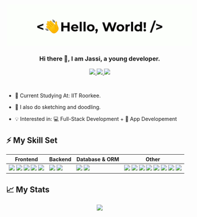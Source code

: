<div align="center">
    <img src="assets/greetings.gif" align="center" height="" width="500" />
</div>
  

### <div align="center" width="200">Hi there 👋, I am Jassi, a young developer.</div>

<p align="center">
    <a href="mailto:jassagillam@gmail.com">
        <img src="https://img.shields.io/badge/gmail-%23ff4343.svg?&style=for-the-badge&logo=gmail&logoColor=white" />
    </a>
    <a href="https://discordapp.com/users/692744567447093318">
        <img src="https://img.shields.io/badge/Discord-7289DA?style=for-the-badge&logo=discord&logoColor=white" />
    </a>
    <a href="https://www.instagram.com/iam_jassigill_/">
        <img src="https://img.shields.io/badge/Instagram-bc2a8d?style=for-the-badge&logo=instagram&logoColor=white" />
    </a>
</p>
  
<br>

- 🏫 Current Studying At: IIT Roorkee.

- 🎨 I also do sketching and doodling.

- 💡 Interested in: 💻 Full-Stack Development + 📱 App Developement
 

<!-- ## ℹ About me -->

<!-- ## 👨‍💻 What I've Done

<div align="center">
    
[🥋 Aïkido Roncq](https://www.aikido-roncq.fr) | [⌨️ Typospeed](http://typospeed.iamludal.fr) | [🚀 Cryptac](https://play.google.com/store/apps/details?id=fr.iamludal.cryptac) | [⚙️ MySQL-QueryBuilder](https://github.com/iamludal/MySQL-Querybuilder)  
--- | --- | --- | ---

</div> -->

## ⚡ My Skill Set

<table>
    <thead>
        <tr>
            <th>Frontend</th>
            <th>Backend</th>
            <th>Database & ORM</th>
            <th>Other</th>
        </tr>
    </thead>
    <tbody>
        <tr>
            <td>
               <img src="https://img.shields.io/badge/HTML-F4470B?style=for-the-badge&logo=html5&logoColor=white" />
               <img src="https://img.shields.io/badge/Sass-CC6699?style=for-the-badge&logo=sass&logoColor=white" />
               <img src="https://img.shields.io/badge/TypeScript-007ACC?style=for-the-badge&logo=typescript&logoColor=white" />
               <img src="https://img.shields.io/badge/-Vue.js-4fc08d?style=flat&logo=vuedotjs&logoColor=white" />
<!--                 <img src="https://img.shields.io/badge/Svelte-F73C00?style=for-the-badge&logo=svelte&logoColor=white" /> -->
               <img src="https://img.shields.io/badge/React-20232A?style=for-the-badge&logo=react&logoColor=61DAFB" />
<!--                <img src="https://img.shields.io/badge/Next.js-000?style=for-the-badge&logo=next.js&logoColor=white" /> -->
<!--                <img src="https://img.shields.io/badge/Chakra%20UI-63C9CB?style=for-the-badge&logo=chakraui&logoColor=white" /> -->
            </td>
            <td>
                <img src="https://img.shields.io/badge/Node.js-43853D?style=for-the-badge&logo=node.js&logoColor=white" />
<!--                 <img src="https://img.shields.io/badge/NestJS-000?style=for-the-badge&logo=nestjs&logoColor=F00" /> -->
                <img src="https://img.shields.io/badge/Express.js-404D59?style=for-the-badge&logo=express" />
<!--                 <img src="https://img.shields.io/badge/Spring%20Boot-67AA3C?style=for-the-badge&logo=springboot&logoColor=white" /> -->
            </td>
            <td>
                <img src="https://img.shields.io/badge/MySQL-42759C?style=for-the-badge&logo=mysql&logoColor=white" />
                <img src="https://img.shields.io/badge/MongoDB-589636?style=for-the-badge&logo=mongodb&logoColor=white" />
<!--                 <img src="https://img.shields.io/badge/PostgreSQL-316192?style=for-the-badge&logo=postgresql&logoColor=white" /> -->
<!--                 <img src="https://img.shields.io/badge/Prisma-273141?style=for-the-badge&logo=prisma&logoColor=FFF" /> -->
            </td>
            <td>
                <img src="https://img.shields.io/badge/Python-F7F7F7?style=for-the-badge&logo=python&logoColor=3776AB" /> 
                <img src="https://img.shields.io/badge/Kotlin-F7F7F7?style=for-the-badge&logo=kotlin&logoColor=6b0cd7" />
                <img src="https://img.shields.io/badge/JavaScript-F7F7F7?style=for-the-badge&logo=javascript&logoColor=F0DB4F" />
                <img src="https://img.shields.io/badge/C++-F7F7F7?style=for-the-badge&logo=cplusplus&logoColor=044F88" />
<!--                 <img src="https://img.shields.io/badge/ReactiveX-F7F7F7?style=for-the-badge&logo=reactivex&logoColor=e31589" /> -->
<!--                 <img src="https://img.shields.io/badge/Docker-F7F7F7?style=for-the-badge&logo=docker&logoColor=61DAFB" /> -->
<!--                 <img src="https://img.shields.io/badge/Ansible-F7F7F7?style=for-the-badge&logo=ansible&logoColor=black" /> -->
                <img src="https://img.shields.io/badge/Linux-F7F7F7?style=for-the-badge&logo=linux&logoColor=black" />
                <img src="https://img.shields.io/badge/Figma-F7F7F7?style=for-the-badge&logo=figma&logoColor=a259ff" />
                <img src="https://img.shields.io/badge/Firebase-F7F7F7?style=for-the-badge&logo=firebase&logoColor=FFA611" />
                <img src="https://img.shields.io/badge/Flutter-F7F7F7?style=for-the-badge&logo=flutter&logoColor=03A9F4" />
<!--                 <img src="https://img.shields.io/badge/Notion-white?style=for-the-badge&logo=notion&logoColor=black" /> -->
            </td>
        </tr>
    </tbody>
</table>


## 📈 My Stats

<div align="center">   
    <img src="https://github-readme-stats.vercel.app/api?username=jassiG&show_icons=true&count_private=true&hide_border=true" align="center" />
</div>


<!--
**jassiG/jassiG** is a ✨ _special_ ✨ repository because its `README.md` (this file) appears on your GitHub profile.

Here are some ideas to get you started:

- 🔭 I’m currently working on ...
- 🌱 I’m currently learning ...
- 👯 I’m looking to collaborate on ...
- 🤔 I’m looking for help with ...
- 💬 Ask me about ...
- 📫 How to reach me: ...
- 😄 Pronouns: ...
- ⚡ Fun fact: ...
-->
